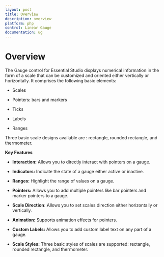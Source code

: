 ```yaml
---
layout: post
title: Overview
description: overview
platform: php
control: Linear Gauge
documentation: ug
---
```


# Overview

The Gauge control for Essential Studio displays numerical information in the form of a scale that can be customized and oriented either vertically or horizontally. It comprises the following basic elements:

* Scales

* Pointers: bars and markers

* Ticks

* Labels

* Ranges



Three basic scale designs available are : rectangle, rounded rectangle, and thermometer.

**Key Features**

* **Interaction:** Allows you to directly interact with pointers on a gauge.

* **Indicators:** Indicate the state of a gauge either active or inactive.

* **Ranges:** Highlight the range of values on a gauge.

* **Pointers:** Allows you to add multiple pointers like bar pointers and marker pointers to a gauge.

* **Scale Direction:** Allows you to set scales direction either horizontally or vertically.

* **Animation:** Supports animation effects for pointers.

* **Custom Labels:** Allows you to add custom label text on any part of a gauge.

* **Scale Styles:** Three basic styles of scales are supported: rectangle, rounded rectangle, and thermometer.



